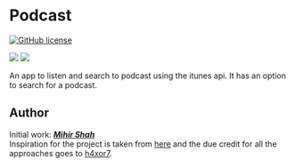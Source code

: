 # Podcast
[![GitHub license](https://img.shields.io/badge/License-MIT-blue.svg)](LICENSE)
<p>
<img src="https://img.shields.io/badge/Android-3DDC84?style=for-the-badge&logo=android&logoColor=white"/>  
<img src="https://img.shields.io/badge/Kotlin-0095D5?&style=for-the-badge&logo=kotlin&logoColor=white"/>
</p>
An app to listen and search to podcast using the itunes api. It has an option to search for a podcast.

## Author
Initial work: <a href="https://github.com/Miihir79">***Mihir Shah***</a> <br>
Inspiration for the project is taken from <a href="https://github.com/h4xor7/Suno">here</a> and the due credit for all the approaches goes to <a href="https://github.com/h4xor7">h4xor7</a>.
